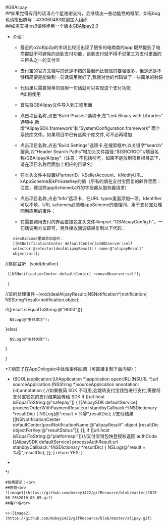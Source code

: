 #GBAlipay<br>
##如果觉得有用的话请点个星谢谢支持，会继续出一些功能性的框架，如有bug也请指出群号：433060483欢迎加入组织<br>
##如需支持ios9请移步另一个版本[GBAlipay2.0](https://github.com/mokey1422/GBAlipay2.0.git "悬停显示")<br>

* 介绍：<br>
  * 最近的o2o和p2p的市场比较活出现了很多的电商类的app 既然提到了电商那就不可避免的谈到支付功能，谈到支付就不得不说第三方支付里面的三巨头之一的支付宝<br>
  * 支付宝的官方文档写的还是不错的最起码比微信的要强很多，但是还是不够精简要是能做到一句话调用就好了,我就对他的代码做了一些简单的封装<br>
  * 代码里只需要简单的调用一句话就可以实现这个支付功能<br>
#如何使用

  * 首先将GBAlipay文件导入到工程里面<br>
  * 点击项目名称,点击“Build Phases”选项卡,在“Link Binary with Librarles” 选项中,新增“AlipaySDK.framework”和“SystemConfiguration.framework” 两个系统库文件。如果项目中已有这两个库文件,可不必再增加<br>
  * 点击项目名称,点击“Build Settings”选项卡,在搜索框中,以关键字“search” 搜索,对“Header Search Paths”增加头文件路径:“$(SRCROOT)/项目名称/GBAlipay/Alipay”（注意：不包括引号，如果不是放到项目根目录下，请在项目名称后面加上相应的目录名）<br>
  * 在本头文件中设置kPartnerID、kSellerAccount、kNotifyURL、kAppScheme和kPrivateKey的值（所有的值在支付宝回复的邮件里面：注意，建议除appScheme以外的字段都从服务器请求）<br>
  * 点击项目名称,点击“Info”选项卡，在URL types里面添加一项，Identifier可以不填，URL schemes必须和appScheme的值相同，用于支付宝处理回到应用的事件；<br>
  * 在需要调用支付的界面直接包含头文件#import "GBAlipayConfig.h"，一句话调用方法即可，另外接收回调结果复制以下代码：<br>
   ```
   viewDidLoad里面添加监听：
   [[NSNotificationCenter defaultCenter]addObserver:self selector:@selector(dealAlipayResult:) name:@"alipayResult" object:nil];
//移除监听
     -(void)dealloc{
     
     [[NSNotificationCenter defaultCenter] removeObserver:self];
     
     }
//监听处理事件
 -(void)dealAlipayResult:(NSNotification*)notification{
 NSString*result=notification.object;
 
 if([result isEqualToString:@"9000"]){
 
      NSLog(@"支付成功");
 
 }else{
 
      NSLog(@"支付失败");
 }

 
 }
 
 *7.别忘了在AppDelegate中处理事件回调（可直接复制下面内容）：
 - (BOOL)application:(UIApplication *)application openURL:(NSURL *)url sourceApplication:(NSString *)sourceApplication annotation:(id)annotation {
 //如果极简 SDK 不可用,会跳转支付宝钱包进行支付,需要将支付宝钱包的支付结果回传给 SDK if ([url.host isEqualToString:@"safepay"]) {
 [[AlipaySDK defaultService] processOrderWithPaymentResult:url standbyCallback:^(NSDictionary *resultDic) {
 NSLog(@"result = %@",resultDic);
 //支付结果
 [[NSNotificationCenter defaultCenter]postNotificationName:@"alipayResult" object:[resultDic objectForKey:@"resultStatus"]];
 }];
 if ([url.host isEqualToString:@"platformapi"]){//支付宝钱包快登授权返回 authCode
 [[AlipaySDK defaultService] processAuthResult:url standbyCallback:^(NSDictionary *resultDic) {
 NSLog(@"result = %@",resultDic);
 }];
 }
 return YES;
 }
 *
 */
  ```
#效果展示：<br>
##网页<br>
![image1](https://github.com/mokey1422/gifResource/blob/master/2015-08-26%2010_08_05.gif)
##客户端<br>

>>![image2](https://github.com/mokey1422/gifResource/blob/master/alipay.gif)
